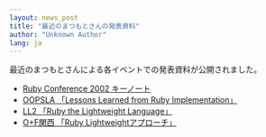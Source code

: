 ```yaml
---
layout: news_post
title: "最近のまつもとさんの発表資料"
author: "Unknown Author"
lang: ja
---
```


最近のまつもとさんによる各イベントでの発表資料が公開されました。

* [Ruby Conference 2002 キーノート](/en/rc2002-minor/)
* [OOPSLA 「Lessons Learned from Ruby Implementation」](/en/oopsla2002/)
* [LL2 「Ruby the Lightweight Language」](/en/ll2/)
* [O+F関西 「Ruby Lightweightアプローチ」](/ja/of-kansai/)

